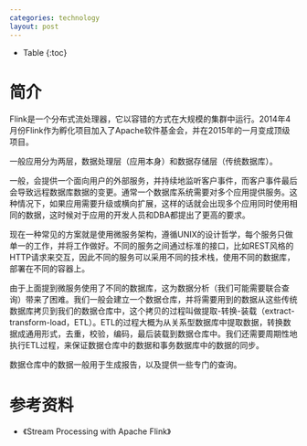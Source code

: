 ```yaml
---
categories: technology
layout: post
---
```


- Table
{:toc}

# 简介

Flink是一个分布式流处理器，它以容错的方式在大规模的集群中运行。2014年4月份Flink作为孵化项目加入了Apache软件基金会，并在2015年的一月变成顶级项目。

一般应用分为两层，数据处理层（应用本身）和数据存储层（传统数据库）。

一般，会提供一个面向用户的外部服务，并持续地监听客户事件，而客户事件最后会导致远程数据库数据的变更。通常一个数据库系统需要对多个应用提供服务。这种情况下，如果应用需要升级或横向扩展，这样的话就会出现多个应用同时使用相同的数据，这时候对于应用的开发人员和DBA都提出了更高的要求。

现在一种常见的方案就是使用微服务架构，遵循UNIX的设计哲学，每个服务只做单一的工作，并将工作做好。不同的服务之间通过标准的接口，比如REST风格的HTTP请求来交互，因此不同的服务可以采用不同的技术栈，使用不同的数据库，部署在不同的容器上。

由于上面提到微服务使用了不同的数据库，这为数据分析（我们可能需要联合查询）带来了困难。我们一般会建立一个数据仓库，并将需要用到的数据从这些传统数据库拷贝到我们的数据仓库中，这个拷贝的过程叫做提取-转换-装载（extract-transform-load，ETL）。ETL的过程大概为从关系型数据库中提取数据，转换数据成通用形式，去重，校验，编码，最后装载到数据仓库中。我们还需要周期性地执行ETL过程，来保证数据仓库中的数据和事务数据库中的数据的同步。

数据仓库中的数据一般用于生成报告，以及提供一些专门的查询。



# 参考资料

- 《Stream Processing with Apache Flink》